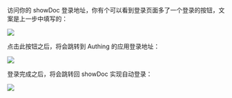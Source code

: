 <IntegrationDetailCard title="使用 Authing 登录 showDoc">

访问你的 showDoc 登录地址，你有个可以看到登录页面多了一个登录的按钮，文案是上一步中填写的：

![](~@imagesZhCn/integration/showDoc/3-1.png)

点击此按钮之后，将会跳转到 Authing 的应用登录地址：

![](~@imagesZhCn/integration/showDoc/3-2.png)

登录完成之后，将会跳转回 showDoc 实现自动登录：

![](~@imagesZhCn/integration/showDoc/3-3.png)

</IntegrationDetailCard>
